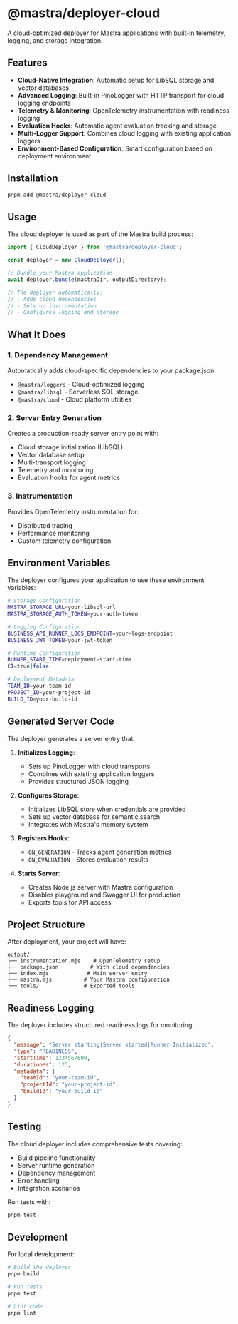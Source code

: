 # @mastra/deployer-cloud

A cloud-optimized deployer for Mastra applications with built-in telemetry, logging, and storage integration.

## Features

- **Cloud-Native Integration**: Automatic setup for LibSQL storage and vector databases
- **Advanced Logging**: Built-in PinoLogger with HTTP transport for cloud logging endpoints
- **Telemetry & Monitoring**: OpenTelemetry instrumentation with readiness logging
- **Evaluation Hooks**: Automatic agent evaluation tracking and storage
- **Multi-Logger Support**: Combines cloud logging with existing application loggers
- **Environment-Based Configuration**: Smart configuration based on deployment environment

## Installation

```bash
pnpm add @mastra/deployer-cloud
```

## Usage

The cloud deployer is used as part of the Mastra build process:

```typescript
import { CloudDeployer } from '@mastra/deployer-cloud';

const deployer = new CloudDeployer();

// Bundle your Mastra application
await deployer.bundle(mastraDir, outputDirectory);

// The deployer automatically:
// - Adds cloud dependencies
// - Sets up instrumentation
// - Configures logging and storage
```

## What It Does

### 1. Dependency Management

Automatically adds cloud-specific dependencies to your package.json:

- `@mastra/loggers` - Cloud-optimized logging
- `@mastra/libsql` - Serverless SQL storage
- `@mastra/cloud` - Cloud platform utilities

### 2. Server Entry Generation

Creates a production-ready server entry point with:

- Cloud storage initialization (LibSQL)
- Vector database setup
- Multi-transport logging
- Telemetry and monitoring
- Evaluation hooks for agent metrics

### 3. Instrumentation

Provides OpenTelemetry instrumentation for:

- Distributed tracing
- Performance monitoring
- Custom telemetry configuration

## Environment Variables

The deployer configures your application to use these environment variables:

```bash
# Storage Configuration
MASTRA_STORAGE_URL=your-libsql-url
MASTRA_STORAGE_AUTH_TOKEN=your-auth-token

# Logging Configuration
BUSINESS_API_RUNNER_LOGS_ENDPOINT=your-logs-endpoint
BUSINESS_JWT_TOKEN=your-jwt-token

# Runtime Configuration
RUNNER_START_TIME=deployment-start-time
CI=true|false

# Deployment Metadata
TEAM_ID=your-team-id
PROJECT_ID=your-project-id
BUILD_ID=your-build-id
```

## Generated Server Code

The deployer generates a server entry that:

1. **Initializes Logging**:
   - Sets up PinoLogger with cloud transports
   - Combines with existing application loggers
   - Provides structured JSON logging

2. **Configures Storage**:
   - Initializes LibSQL store when credentials are provided
   - Sets up vector database for semantic search
   - Integrates with Mastra's memory system

3. **Registers Hooks**:
   - `ON_GENERATION` - Tracks agent generation metrics
   - `ON_EVALUATION` - Stores evaluation results

4. **Starts Server**:
   - Creates Node.js server with Mastra configuration
   - Disables playground and Swagger UI for production
   - Exports tools for API access

## Project Structure

After deployment, your project will have:

```
output/
├── instrumentation.mjs    # OpenTelemetry setup
├── package.json          # With cloud dependencies
├── index.mjs            # Main server entry
├── mastra.mjs          # Your Mastra configuration
└── tools/              # Exported tools
```

## Readiness Logging

The deployer includes structured readiness logs for monitoring:

```json
{
  "message": "Server starting|Server started|Runner Initialized",
  "type": "READINESS",
  "startTime": 1234567890,
  "durationMs": 123,
  "metadata": {
    "teamId": "your-team-id",
    "projectId": "your-project-id",
    "buildId": "your-build-id"
  }
}
```

## Testing

The cloud deployer includes comprehensive tests covering:

- Build pipeline functionality
- Server runtime generation
- Dependency management
- Error handling
- Integration scenarios

Run tests with:

```bash
pnpm test
```

## Development

For local development:

```bash
# Build the deployer
pnpm build

# Run tests
pnpm test

# Lint code
pnpm lint
```
